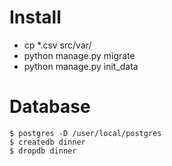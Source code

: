 Install
======

* cp *.csv src/var/
* python manage.py migrate
* python manage.py init_data

Database
======
```
$ postgres -D /user/local/postgres
$ createdb dinner
$ dropdb dinner

